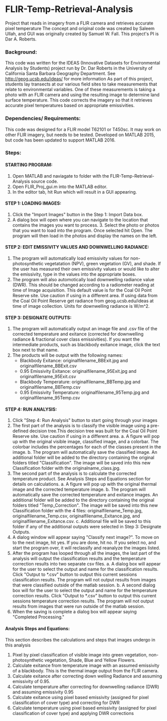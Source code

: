 # FLIR-Temp-Retrieval-Analysis

Project that reads in imagery from a FLIR camera and retrieves accurate pixel temperature
The concept and original code was created by Saleem Ullah, and GUI was originally created by Samuel W. Fall.
This project's PI is Dar A. Roberts.

### Background:
This code was written for the IDEAS (Innovative Datasets for Environmental Analysis by Students) project
run by Dr. Dar Roberts in the University of California Santa Barbara Geography Department.
See http://geog.ucsb.edu/ideas/ for more information
As part of this project, students lay transects at our various field sites to take measurements that
relate to environmental variables. One of these measurements is taking a photo with an FLIR camera and 
using the resulting image to determine land surface temperature. This code corrects the imagery so that it retrieves accurate pixel temperatures based on appropriate emissivities.

### Dependencies/ Requirements:
This code was designed for a FLIR model T62101 or T450sc. It may work on other FLIR imagery, but needs to be tested. Developed on MATLAB 2015, but code has been updated to support MATLAB 2016.

### Steps:
#### STARTING PROGRAM:
1. Open MATLAB and naviagate to folder with the FLIR-Temp-Retrieval-Analysis source code. 
2. Open FLIR_Proj_gui.m into the MATLAB editor.
3. In the editor tab, hit Run which will result in a GUI appearing.

#### STEP 1: LOADING IMAGES:
1. Click the "Import Images" button in the Step 1: Import Data box. 
2. A dialog box will open where you can navigate to the location that contains the images you want to process. 3. Select the photo or photos that you want to load into the program. Once selected hit Open. The program will then load in the photos and display the names on the left.

#### STEP 2: EDIT EMISSIVITY VALUES AND DOWNWELLING RADIANCE:
1. The program will automatically load emissivity values for non-photosynthetic vegetatation (NPV), green vegetation (GV), and shade. If the user has measured their own emissivity values or would like to alter the emissivity, type in the values into the appropriate boxes. 
2. The program will also automotically load downwelling radiance value (DWR). This should be changed according to a radiometer reading at time of Image acquisition. This default value is for the Coal Oil Point Reserve site. Use caution if using in a different area. If using data from the Coal Oil Point Reserve get radiance from geog.ucsb.edu/ideas at time of image collection. Units for downwelling radiance is W/m^2.

#### STEP 3: DESIGNATE OUTPUTS:
1. The program will automatically output an image file and .csv file of the corrected temperature and exitance (corrected for downwelling radiance & fractional cover class emissivities). If you want the intermediate products, such as blackbody exitance image, click the text box next to that name. 
2. The products will be output with the following names:
	* Blackbody Exitance: originalfilename_BBExit.jpg and originalfilename_BBExit.csv
	* 0.95 Emissivity Exitance: originalfilename_95Exit.jpg and originalfilename_95Exit.csv
	* Blackbody Temperature: originalfilename_BBTemp.jpg and originalfilename_BBTemp.csv
	* 0.95 Emissivity Temperature: originalfilename_95Temp.jpg and originalfilename_95Temp.csv

#### STEP 4: RUN ANALYSIS:
1. Click "Step 4: Run Analysis" button to start going through your images 
2. The first part of the analysis is to classify the visible image using a pre-defined decision tree.This decision tree was built for the Coal Oil Point Reserve site. Use caution if using in a different area.
	a. A figure will pop up with the original visible image, classified image, and a colorbar. The colorbar includes the percentages for each of the classes present in the image. 
	b. The program will automatically save the classified image. An additional folder will be added to the directory containing the original folders titled "Classification". The image will be saved into this new Classification folder with the originalname_class.jpg. 
3. The second part of the analysis is to calculate the corrected temperature product. See Analysis Steps and Equations section for details on calculations.
	a. A figure will pop up with the original thermal image and the corrected temperature image. 
	b. The program will automatically save the corrected temperature and exitance images. An additional folder will be added to the directory containing the original folders titled "Temp_Correction". The image will be saved into this new Classification folder with the 4 files: originalfilename_Temp.jpg, originalfilename_Temp.csv, originalfilename_Exitance.jpg, and originalfilename_Exitance.csv. 
	c. Additional file will be saved to this folder if any of the additional outputs were selected in Step 3: Designate Outputs.
4. A dialog window will appear saying "Classify next image?". To move on to the next image, hit yes. If you are done, hit no. If you select no, and start the program over, it will reclassify and reanalyze the images listed.
5. After the program has looped through all the images, the last part of the analysis will output the classification results and the temperature correction results into two separate csv files.
	a. A dialog box will appear for the user to select the output and name for the classification results.  Click "Output to *.csv" button to output this current sessions classification results. The program will not output results from images that were classified outside of the matlab session. 
	b. A second dialog box will for the user to select the output and name for the temperature correction results.  Click "Output to *.csv" button to output this current sessions temperature correction results. The program will not output results from images that were run outside of the matlab session. 
4. When the saving is complete a dialog box will appear saying "Completed Processing."

#### Analysis Steps and Equations:
This section describes the calculations and steps that images undergo in this analysis
1. Pixel by pixel classification of visible image into green vegetation, non-photosynthetic vegetation, Shade, Blue and Yellow Flowers.
2. Calculate exitance from temperature image with an assumed emissivity of a blackbody. This is the thermal image output from the FLIR camera.
3. Calculate exitance after correcting down welling Radiance and assuming emissivity of 0.95.
4. Calculate temperature after correcting for downwelling radiance (DWR) and assuming emissivity 0.95
5. Calculate exitance using pixel based emissivity (assigned for pixel classification of cover type) and correcting for DWR 
6. Calculate temperature using pixel based emissivity (assigned for pixel classification of cover type) and  applying DWR corrections